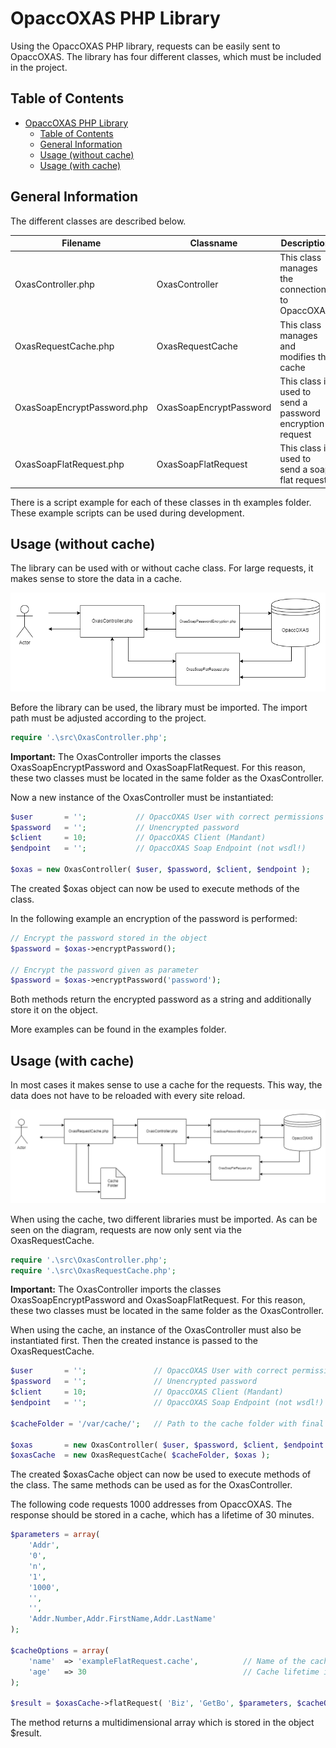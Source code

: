 # OpaccOXAS PHP Library
Using the OpaccOXAS PHP library, requests can be easily sent to OpaccOXAS. The library has four different classes, which must be included in the project. 

## Table of Contents
- [OpaccOXAS PHP Library](#opaccoxas-php-library)
  - [Table of Contents](#table-of-contents)
  - [General Information](#general-information)
  - [Usage (without cache)](#usage-without-cache)
  - [Usage (with cache)](#usage-with-cache)

## General Information
The different classes are described below.

|Filename|Classname|Description|
|---|---|---|
|OxasController.php|OxasController|This class manages the connection to OpaccOXAS|
|OxasRequestCache.php|OxasRequestCache|This class manages and modifies the cache|
|OxasSoapEncryptPassword.php|OxasSoapEncryptPassword|This class is used to send a password encryption request|
|OxasSoapFlatRequest.php|OxasSoapFlatRequest|This class is used to send a soap flat request|

There is a script example for each of these classes in th examples folder. These example scripts can be used during development.

## Usage (without cache)
The library can be used with or without cache class. For large requests, it makes sense to store the data in a cache.

![Diagram: OxasRequest without cache](https://github.com/linusniederer/opacc-oxas-php-library/blob/main/doc/OxasRequestNoCache.png?raw=true)

Before the library can be used, the library must be imported. The import path must be adjusted according to the project.

```php
require '.\src\OxasController.php';
```

**Important:** The OxasController imports the classes OxasSoapEncryptPassword and OxasSoapFlatRequest. For this reason, these two classes must be located in the same folder as the OxasController.

Now a new instance of the OxasController must be instantiated:

```php
$user       = '';           // OpaccOXAS User with correct permissions
$password   = '';           // Unencrypted password
$client     = 10;           // OpaccOXAS Client (Mandant)
$endpoint   = '';           // OpaccOXAS Soap Endpoint (not wsdl!)

$oxas = new OxasController( $user, $password, $client, $endpoint );
```

The created $oxas object can now be used to execute methods of the class.

In the following example an encryption of the password is performed:

```php
// Encrypt the password stored in the object
$password = $oxas->encryptPassword();

// Encrypt the password given as parameter
$password = $oxas->encryptPassword('password');
```

Both methods return the encrypted password as a string and additionally store it on the object.

More examples can be found in the examples folder.

## Usage (with cache)
In most cases it makes sense to use a cache for the requests. This way, the data does not have to be reloaded with every site reload.

![Diagram: OxasRequest with cache](https://github.com/linusniederer/opacc-oxas-php-library/blob/main/doc/OxasRequestCache.png?raw=true)

When using the cache, two different libraries must be imported. As can be seen on the diagram, requests are now only sent via the OxasRequestCache.

```php
require '.\src\OxasController.php';
require '.\src\OxasRequestCache.php';
```

**Important:** The OxasController imports the classes OxasSoapEncryptPassword and OxasSoapFlatRequest. For this reason, these two classes must be located in the same folder as the OxasController.

When using the cache, an instance of the OxasController must also be instantiated first. Then the created instance is passed to the OxasRequestCache.

```php
$user       = '';               // OpaccOXAS User with correct permissions
$password   = '';               // Unencrypted password
$client     = 10;               // OpaccOXAS Client (Mandant)
$endpoint   = '';               // OpaccOXAS Soap Endpoint (not wsdl!)

$cacheFolder = '/var/cache/';   // Path to the cache folder with final slash

$oxas       = new OxasController( $user, $password, $client, $endpoint );
$oxasCache  = new OxasRequestCache( $cacheFolder, $oxas );
```

The created $oxasCache object can now be used to execute methods of the class. The same methods can be used as for the OxasController.

The following code requests 1000 addresses from OpaccOXAS. The response should be stored in a cache, which has a lifetime of 30 minutes.

```php
$parameters = array(
    'Addr',
    '0',
    'n',
    '1',
    '1000',
    '',
    '',
    'Addr.Number,Addr.FirstName,Addr.LastName'
);

$cacheOptions = array( 
    'name'  => 'exampleFlatRequest.cache',          // Name of the cache file
    'age'   => 30                                   // Cache lifetime in minutes
);

$result = $oxasCache->flatRequest( 'Biz', 'GetBo', $parameters, $cacheOptions );
```

The method returns a multidimensional array which is stored in the object $result.